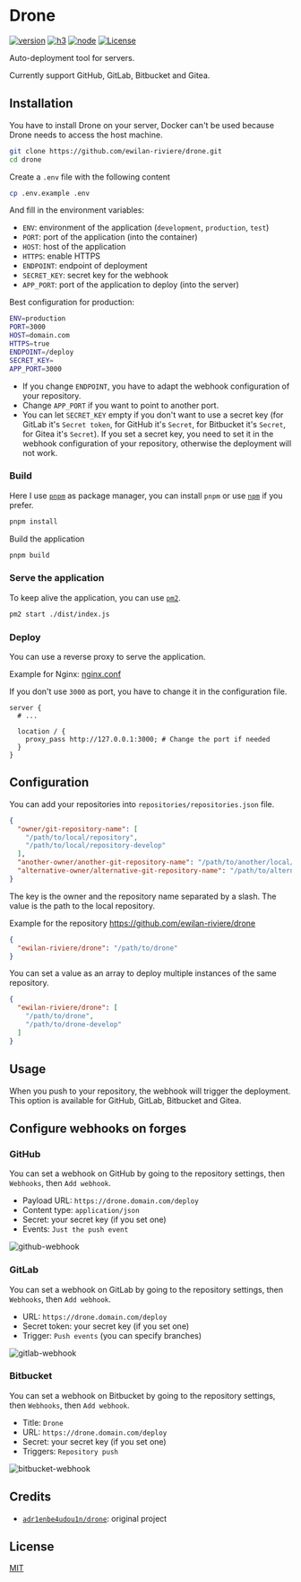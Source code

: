 # Drone

[![version][version-src]][version-href]
[![h3][h3-version-src]][h3-version-href]
[![node][node-version-src]][node-version-href]
[![License][license-src]][license-href]

Auto-deployment tool for servers.

Currently support GitHub, GitLab, Bitbucket and Gitea.

## Installation

You have to install Drone on your server, Docker can't be used because Drone needs to access the host machine.

```bash
git clone https://github.com/ewilan-riviere/drone.git
cd drone
```

Create a `.env` file with the following content

```bash
cp .env.example .env
```

And fill in the environment variables:

- `ENV`: environment of the application (`development`, `production`, `test`)
- `PORT`: port of the application (into the container)
- `HOST`: host of the application
- `HTTPS`: enable HTTPS
- `ENDPOINT`: endpoint of deployment
- `SECRET_KEY`: secret key for the webhook
- `APP_PORT`: port of the application to deploy (into the server)

Best configuration for production:

```bash
ENV=production
PORT=3000
HOST=domain.com
HTTPS=true
ENDPOINT=/deploy
SECRET_KEY=
APP_PORT=3000
```

- If you change `ENDPOINT`, you have to adapt the webhook configuration of your repository.
- Change `APP_PORT` if you want to point to another port.
- You can let `SECRET_KEY` empty if you don't want to use a secret key (for GitLab it's `Secret token`, for GitHub it's `Secret`, for Bitbucket it's `Secret`, for Gitea it's `Secret`). If you set a secret key, you need to set it in the webhook configuration of your repository, otherwise the deployment will not work.

### Build

Here I use [`pnpm`](https://pnpm.io/) as package manager, you can install `pnpm` or use [`npm`](https://www.npmjs.com/) if you prefer.

```bash
pnpm install
```

Build the application

```bash
pnpm build
```

### Serve the application

To keep alive the application, you can use [`pm2`](https://pm2.keymetrics.io/).

```bash
pm2 start ./dist/index.js
```

### Deploy

You can use a reverse proxy to serve the application.

Example for Nginx: [nginx.conf](./docs/nginx.conf)

If you don't use `3000` as port, you have to change it in the configuration file.

```nginx
server {
  # ...

  location / {
    proxy_pass http://127.0.0.1:3000; # Change the port if needed
  }
}
```

## Configuration

You can add your repositories into `repositories/repositories.json` file.

```json
{
  "owner/git-repository-name": [
    "/path/to/local/repository",
    "/path/to/local/repository-develop"
  ],
  "another-owner/another-git-repository-name": "/path/to/another/local/repository",
  "alternative-owner/alternative-git-repository-name": "/path/to/alternative/local/repository"
}
```

The key is the owner and the repository name separated by a slash. The value is the path to the local repository.

Example for the repository <https://github.com/ewilan-riviere/drone>

```json
{
  "ewilan-riviere/drone": "/path/to/drone"
}
```

You can set a value as an array to deploy multiple instances of the same repository.

```json
{
  "ewilan-riviere/drone": [
    "/path/to/drone",
    "/path/to/drone-develop"
  ]
}
```

## Usage

When you push to your repository, the webhook will trigger the deployment. This option is available for GitHub, GitLab, Bitbucket and Gitea.

## Configure webhooks on forges

### GitHub

You can set a webhook on GitHub by going to the repository settings, then `Webhooks`, then `Add webhook`.

- Payload URL: `https://drone.domain.com/deploy`
- Content type: `application/json`
- Secret: your secret key (if you set one)
- Events: `Just the push event`

![github-webhook](./docs/github-webhook.jpg)

### GitLab

You can set a webhook on GitLab by going to the repository settings, then `Webhooks`, then `Add webhook`.

- URL: `https://drone.domain.com/deploy`
- Secret token: your secret key (if you set one)
- Trigger: `Push events` (you can specify branches)

![gitlab-webhook](./docs/gitlab-webhook.jpg)

### Bitbucket

You can set a webhook on Bitbucket by going to the repository settings, then `Webhooks`, then `Add webhook`.

- Title: `Drone`
- URL: `https://drone.domain.com/deploy`
- Secret: your secret key (if you set one)
- Triggers: `Repository push`

![bitbucket-webhook](./docs/bitbucket-webhook.jpg)

## Credits

- [`adr1enbe4udou1n/drone`](https://github.com/adr1enbe4udou1n/drone): original project

## License

[MIT](LICENSE)

[version-src]: https://img.shields.io/badge/dynamic/json?label=version&query=version&url=https://raw.githubusercontent.com/ewilan-riviere/drone/main/package.json&colorA=18181B&colorB=F0DB4F
[version-href]: https://github.com/ewilan-riviere/drone/-/tags
[h3-version-src]: https://img.shields.io/badge/dynamic/json?label=h3&query=dependencies['h3']&url=https://raw.githubusercontent.com/ewilan-riviere/drone/main/package.json&colorA=18181B&colorB=F0DB4F
[h3-version-href]: https://github.com/unjs/h3
[license-src]: https://img.shields.io/github/license/ewilan-riviere/drone.svg?style=flat&colorA=18181B&colorB=F0DB4F
[license-href]: https://raw.githubusercontent.com/ewilan-riviere/drone/main/LICENSE
[node-version-src]: https://img.shields.io/badge/dynamic/json?label=Node.js&query=engines[%27node%27]&url=https://raw.githubusercontent.com/ewilan-riviere/drone/main/package.json&style=flat-square&colorA=18181B&colorB=F0DB4F
[node-version-href]: https://nodejs.org/en/

